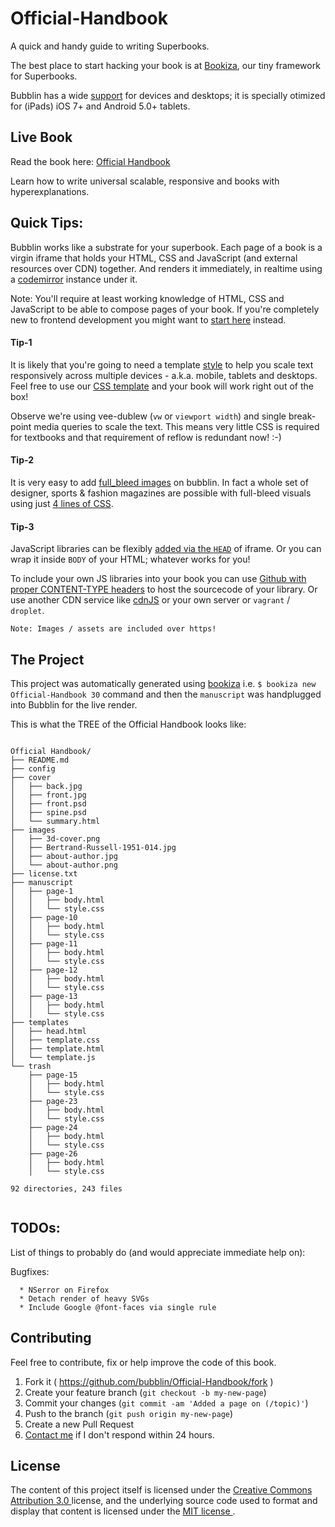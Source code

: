 # Official-Handbook
A quick and handy guide to writing Superbooks.

The best place to start hacking your book is at [Bookiza](https://github.com/bookiza/bookiza), our tiny framework for Superbooks.

Bubblin has a wide [support](https://bubbl.in/support) for devices and desktops; it is specially otimized for (iPads) iOS 7+ and Android 5.0+ tablets. 

## Live Book
Read the book here: [Official Handbook](https://bubbl.in/cover/official-handbook-by-marvin-danig)

Learn how to write universal scalable, responsive and  books with hyperexplanations. 

## Quick Tips:
Bubblin works like a substrate for your superbook. Each page of a book is a virgin iframe that holds your HTML, CSS and JavaScript (and external resources over CDN) together. And renders it immediately, in realtime using a [codemirror](https://github.com/codemirror/CodeMirror) instance under it.

Note: You'll require at least working knowledge of HTML, CSS and JavaScript to be able to compose pages of your book. If you're completely new to frontend development you might want to [start here](http://www.codecademy.com/en/tracks/web) instead. 

#### Tip-1 
It is likely that you're going to need a template [style](https://github.com/bubblin/The-Solar-System/blob/master/css/page-9/style.css) to help you scale text responsively across multiple devices - a.k.a. mobile, tablets and desktops. Feel free to use our [CSS template](https://raw.githubusercontent.com/bubblin/Official-Handbook/master/templates/template.css) and your book will work right out of the box! 

Observe we're using vee-dublew (`vw` or `viewport width`) and single break-point media queries to  scale the text. This means very little CSS is required for textbooks and that requirement of reflow is redundant now! :-)

#### Tip-2
It is very easy to add [full_bleed images](https://bubbl.in/book/official-handbook-by-marvin-danig/45) on bubblin. In fact a whole set of designer, sports & fashion magazines are possible with full-bleed visuals using just [4 lines of CSS](https://github.com/bubblin/Official-Handbook/blob/master/manuscript/page-45/style.css). 


#### Tip-3
JavaScript libraries can be flexibly [added via the `HEAD`](https://medium.com/bubblin-superbooks/head-72e72d772a8c) of iframe. Or you can wrap it inside `BODY` of your HTML; whatever works for you! 

To include your own JS libraries into your book you can use [Github with proper CONTENT-TYPE headers](https://rawgit.com/) to host the sourcecode of your library. Or use another CDN service like [cdnJS](https://cdnjs.com/) or your own server or `vagrant` / `droplet`. 

```
Note: Images / assets are included over https! 
```

## The Project
This project was automatically generated using [bookiza](https://bookiza.io) i.e. `$ bookiza new Official-Handbook 30` command and then the `manuscript` was handplugged into Bubblin for the live render.

This is what the TREE of the Official Handbook looks like:

```

Official Handbook/
├── README.md
├── config
├── cover
│   ├── back.jpg
│   ├── front.jpg
│   ├── front.psd
│   ├── spine.psd
│   └── summary.html
├── images
│   ├── 3d-cover.png
│   ├── Bertrand-Russell-1951-014.jpg
│   ├── about-author.jpg
│   └── about-author.png
├── license.txt
├── manuscript
│   ├── page-1
│   │   ├── body.html
│   │   └── style.css
│   ├── page-10
│   │   ├── body.html
│   │   └── style.css
│   ├── page-11
│   │   ├── body.html
│   │   └── style.css
│   ├── page-12
│   │   ├── body.html
│   │   └── style.css
│   ├── page-13
│   │   ├── body.html
│   │   └── style.css
├── templates
│   ├── head.html
│   ├── template.css
│   ├── template.html
│   └── template.js
└── trash
    ├── page-15
    │   ├── body.html
    │   └── style.css
    ├── page-23
    │   ├── body.html
    │   └── style.css
    ├── page-24
    │   ├── body.html
    │   └── style.css
    ├── page-26
    │   ├── body.html
    │   └── style.css

92 directories, 243 files


```
## TODOs:
List of things to probably do (and would appreciate immediate help on):

Bugfixes:

      * NSerror on Firefox
      * Detach render of heavy SVGs
      * Include Google @font-faces via single rule

## Contributing

Feel free to contribute, fix or help improve the code of this book. 

1. Fork it ( https://github.com/bubblin/Official-Handbook/fork )
2. Create your feature branch (`git checkout -b my-new-page`)
3. Commit your changes (`git commit -am 'Added a page on (/topic)'`)
4. Push to the branch (`git push origin my-new-page`)
5. Create a new Pull Request
6. <a href = "mailto:marvin@bubbl.in">Contact me</a> if I don't respond within 24 hours.

## License
The content of this project itself is licensed under the <a href="http://creativecommons.org/licenses/by/3.0/us/deed.en_US">Creative Commons Attribution 3.0 </a> license, and the underlying source code used to format and display that content is licensed under the <a href="http://opensource.org/licenses/mit-license.php">MIT license </a>.